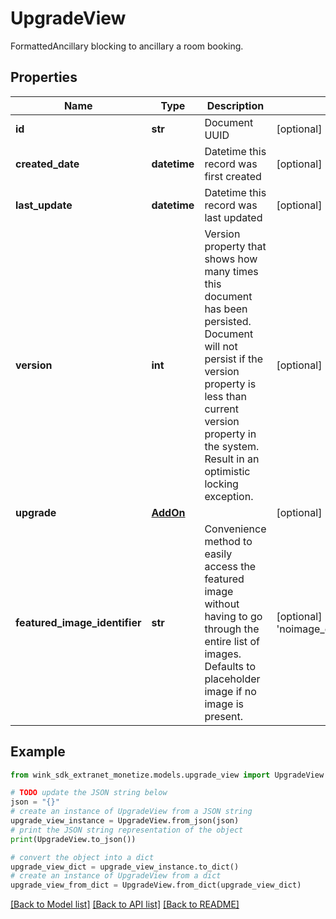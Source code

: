 # UpgradeView

FormattedAncillary blocking to ancillary a room booking.

## Properties

Name | Type | Description | Notes
------------ | ------------- | ------------- | -------------
**id** | **str** | Document UUID | [optional] 
**created_date** | **datetime** | Datetime this record was first created | [optional] 
**last_update** | **datetime** | Datetime this record was last updated | [optional] 
**version** | **int** | Version property that shows how many times this document has been persisted. Document will not persist if the version property is less than current version property in the system. Result in an optimistic locking exception. | [optional] 
**upgrade** | [**AddOn**](AddOn.md) |  | [optional] 
**featured_image_identifier** | **str** | Convenience method to easily access the featured image without having to go through the entire list of images. Defaults to placeholder image if no image is present. | [optional] [default to 'noimage_opaque_nyrtl0.png']

## Example

```python
from wink_sdk_extranet_monetize.models.upgrade_view import UpgradeView

# TODO update the JSON string below
json = "{}"
# create an instance of UpgradeView from a JSON string
upgrade_view_instance = UpgradeView.from_json(json)
# print the JSON string representation of the object
print(UpgradeView.to_json())

# convert the object into a dict
upgrade_view_dict = upgrade_view_instance.to_dict()
# create an instance of UpgradeView from a dict
upgrade_view_from_dict = UpgradeView.from_dict(upgrade_view_dict)
```
[[Back to Model list]](../README.md#documentation-for-models) [[Back to API list]](../README.md#documentation-for-api-endpoints) [[Back to README]](../README.md)


